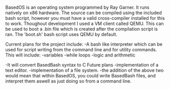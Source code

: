 BasedOS is an operating system programmed by Ray Garner.
It runs natively on x86 hardware.
The source can be compiled using the included bash script, however you must have a valid cross-compiler installed for this to work.
Thoughout development I used a VM client called QEMU. This can be used to boot a .bin file which is created after the compilation script is ran. The 'boot.sh' bash script uses QEMU by default.

Current plans for the project include:
-A bash like interpreter which can be used for script writing from the command line and for utility commands. This will include:
  -variables
  -while loops
  -logic and arithmetic
  
-It will convert BasedBash syntax to C
Future plans
-implementation of a text editor.
-implementation of a file system.
-the addition of the above two would mean that within BasedOS, you could write BasedBash files, and interpret them aswell as just doing so from a command line.



